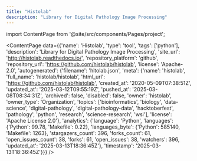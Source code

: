 ```yaml
---
title: "Histolab"
description: "Library for Digital Pathology Image Processing"
---
```

import ContentPage from '@site/src/components/Pages/project';

<ContentPage
    data={{'name': 'Histolab', 'type': 'tool', 'tags': ['python'], 'description': 'Library for Digital Pathology Image Processing', 'site_url': 'http://histolab.readthedocs.io/', 'repository_platform': 'github', 'repository_url': 'https://github.com/histolab/histolab', 'license': 'Apache-2.0', 'autogenerated': {'filename': 'hitolab.json', 'meta': {'name': 'histolab', 'full_name': 'histolab/histolab', 'html_url': 'https://github.com/histolab/histolab', 'created_at': '2020-05-09T07:38:51Z', 'updated_at': '2025-03-12T09:55:19Z', 'pushed_at': '2025-03-08T08:34:31Z', 'archived': false, 'disabled': false, 'owner': 'histolab', 'owner_type': 'Organization', 'topics': ['bioinformatics', 'biology', 'data-science', 'digital-pathology', 'digital-pathology-data', 'hacktoberfest', 'pathology', 'python', 'research', 'science-research', 'wsi'], 'license': 'Apache License 2.0'}, 'analytics': {'language': 'Python', 'languages': {'Python': 99.78, 'Makefile': 0.22}, 'languages_byte': {'Python': 585140, 'Makefile': 1263}, 'stargazers_count': 396, 'forks_count': 61, 'open_issues_count': 38, 'forks': 61, 'open_issues': 38, 'watchers': 396, 'updated_at': '2025-03-13T18:36:45Z'}, 'timestamp': '2025-03-13T18:36:45Z'}}}
/>
